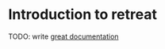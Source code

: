 # Introduction to retreat

TODO: write [great documentation](http://jacobian.org/writing/what-to-write/)
